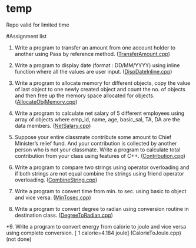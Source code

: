 # temp
Repo valid for limited time

#Assignment list 

1. Write a program to transfer an amount from one account holder to another using Pass by reference method. ([TransferAmount.cpp](https://github.com/iRawNewton/temp/blob/main/Assignments/TransferAmount.cpp))

2. Write a program to display date (format : DD/MM/YYYY) using inline function where all the values are user input. ([DispDateInline.cpp](https://github.com/iRawNewton/temp/blob/main/Assignments/DispDateInline.cpp))

3. Write a program to allocate memory for different objects, copy the value of last object to one newly created object and count the
 no. of objects and then free up the memory space allocated for objects. ([AllocateObjMemory.cpp](https://github.com/iRawNewton/temp/blob/main/Assignments/AllocateObjMemory.cpp))

4. Write a program to calculate net salary of 5 different employees using array of objects where emp_id, name, age, basic_sal, TA, DA
 are the data members. ([NetSalary.cpp](https://github.com/iRawNewton/temp/blob/main/Assignments/NetSalary.cpp))

5. Suppose your entire classmate contribute some amount to Chief Minister’s relief fund. And your contribution is collected by another
 person who is not your classmate. Write a program to calculate total contribution from your class using features of C++. ([Contribution.cpp](https://github.com/iRawNewton/temp/blob/main/Assignments/Contribution.cpp))

6. Write a program to compare two strings using operator overloading and if both strings are not equal combine the strings using friend 
operator overloading. ([CombineString.cpp](https://github.com/iRawNewton/temp/blob/main/Assignments/CombineString.cpp))

7. Write a program to convert time from min. to sec. using basic to object and vice versa. ([MinTosec.cpp](https://github.com/iRawNewton/temp/blob/main/Assignments/MinTosec.cpp))

8. Write a program to convert degree to radian using conversion routine in destination class. ([DegreeToRadian.cpp](https://github.com/iRawNewton/temp/blob/main/Assignments/DegreeToRadian.cpp))

*9. Write a program to convert energy from calorie to joule and vice versa using complete conversion. [ 1 calorie=4.184 joule] (CalorieToJoule.cpp) (not done)
